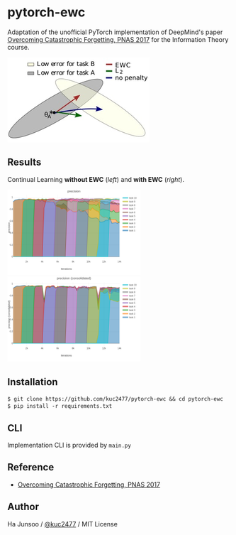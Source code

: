 # pytorch-ewc
Adaptation of the unofficial PyTorch implementation of DeepMind's paper [Overcoming Catastrophic Forgetting, PNAS 2017](https://arxiv.org/abs/1612.00796) for the Information Theory course.

![graphic-image](./arts/graphic-image.jpg)

## Results

Continual Learning **without EWC** (*left*) and **with EWC** (*right*).

<img width="300" src="arts/precision-plain.png" /> <img width="300" src="arts/precision-consolidated.png" />


## Installation
```
$ git clone https://github.com/kuc2477/pytorch-ewc && cd pytorch-ewc
$ pip install -r requirements.txt
```


## CLI
Implementation CLI is provided by `main.py`

## Reference
- [Overcoming Catastrophic Forgetting, PNAS 2017](https://arxiv.org/abs/1612.00796)

## Author
Ha Junsoo / [@kuc2477](https://github.com/kuc2477) / MIT License
